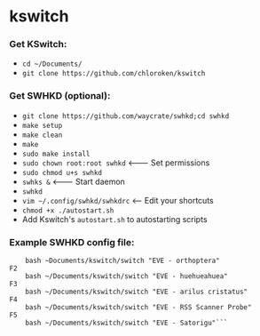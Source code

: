 # kswitch

### Get KSwitch:
- `cd ~/Documents/`
- `git clone https://github.com/chloroken/kswitch`

### Get SWHKD (optional):
- `git clone https://github.com/waycrate/swhkd;cd swhkd`
- `make setup`
- `make clean`
- `make`
- `sudo make install`
- `sudo chown root:root swhkd` <--- Set permissions
- `sudo chmod u+s swhkd`
- `swhks &` <--- Start daemon
- `swhkd`
- `vim ~/.config/swhkd/swhkdrc` <-- Edit your shortcuts
- `chmod +x ./autostart.sh`
- Add Kswitch's `autostart.sh` to autostarting scripts

### Example SWHKD config file:
```F1
    bash ~Documents/kswitch/switch "EVE - orthoptera"
F2
    bash ~/Documents/kswitch/switch "EVE - huehueahuea"
F3
    bash ~/Documents/kswitch/switch "EVE - arilus cristatus"
F4
    bash ~/Documents/kswitch/switch "EVE - RSS Scanner Probe"
F5
    bash ~/Documents/kswitch/switch "EVE - Satorigu"```

